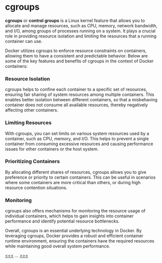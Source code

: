 # cgroups

**cgroups** or **control groups** is a Linux kernel feature that allows you to allocate and manage resources, such as CPU, memory, network bandwidth, and I/O, among groups of processes running on a system. It plays a crucial role in providing resource isolation and limiting the resources that a running container can use.

Docker utilizes cgroups to enforce resource constraints on containers, allowing them to have a consistent and predictable behavior. Below are some of the key features and benefits of cgroups in the context of Docker containers:

### Resource Isolation

cgroups helps to confine each container to a specific set of resources, ensuring fair sharing of system resources among multiple containers. This enables better isolation between different containers, so that a misbehaving container does not consume all available resources, thereby negatively affecting other containers.

### Limiting Resources

With cgroups, you can set limits on various system resources used by a container, such as CPU, memory, and I/O. This helps to prevent a single container from consuming excessive resources and causing performance issues for other containers or the host system.

### Prioritizing Containers

By allocating different shares of resources, cgroups allows you to give preference or priority to certain containers. This can be useful in scenarios where some containers are more critical than others, or during high resource contention situations.

### Monitoring

cgroups also offers mechanisms for monitoring the resource usage of individual containers, which helps to gain insights into container performance and identify potential resource bottlenecks.

Overall, cgroups is an essential underlying technology in Docker. By leveraging cgroups, Docker provides a robust and efficient container runtime environment, ensuring the containers have the required resources while maintaining good overall system performance.

[<<<](100-namespaces.md) ... [>>>](102-union-filesystems.md)